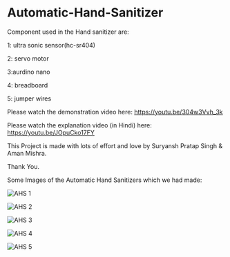 # Automatic-Hand-Sanitizer

Component used in the Hand sanitizer are:

1: ultra sonic sensor(hc-sr404)

2: servo motor

3:aurdino nano

4: breadboard

5: jumper wires




Please watch the demonstration video here: https://youtu.be/304w3Vvh_3k

Please watch the explanation video (in Hindi) here: https://youtu.be/JOpuCko17FY 




This Project is made with lots of effort and love by Suryansh Pratap Singh & Aman Mishra.

Thank You.

Some Images of the Automatic Hand Sanitizers which we had made:

![AHS 1](https://user-images.githubusercontent.com/62127940/127647589-dc376969-d36e-4520-9846-d29feb91ab9e.jpeg)

![AHS 2](https://user-images.githubusercontent.com/62127940/127647592-5204a69f-f4db-44b4-a98b-06e55095dfc5.jpeg)

![AHS 3](https://user-images.githubusercontent.com/62127940/127647594-c8809089-5085-4bb4-92ba-595243ddccd3.jpeg)

![AHS 4](https://user-images.githubusercontent.com/62127940/127647596-015f517b-4433-43b4-8915-b770edafafc5.jpeg)

![AHS 5](https://user-images.githubusercontent.com/62127940/127647600-01759f84-d9b3-47ff-9903-8e076f7b1fe5.jpeg)

